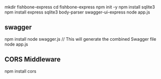 mkdir fishbone-express
cd fishbone-express
npm init -y
npm install sqlite3
npm install express sqlite3 body-parser swagger-ui-express
node app.js

## swagger 
npm install
node swagger.js  // This will generate the combined Swagger file
node app.js

## CORS Middleware
npm install cors
